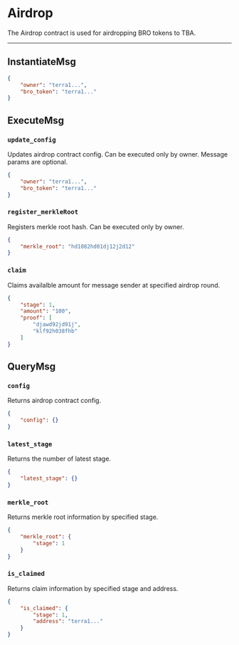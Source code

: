 # Airdrop

The Airdrop contract is used for airdropping BRO tokens to TBA.

---

## InstantiateMsg

```json
{
    "owner": "terra1...",
    "bro_token": "terra1..."
}
```

## ExecuteMsg

### `update_config`

Updates airdrop contract config. Can be executed only by owner.
Message params are optional.

```json
{
    "owner": "terra1...",
    "bro_token": "terra1..."
}
```

### `register_merkleRoot`

Registers merkle root hash. Can be executed only by owner.

```json
{
    "merkle_root": "hd1082hd01dj12j2d12"
}
```

### `claim`

Claims availalble amount for message sender at specified airdrop round.

```json
{
    "stage": 1,
    "amount": "100",
    "proof": [
        "djawd92jd91j",
        "klf92h038fhb"
    ]
}
```

## QueryMsg

### `config`

Returns airdrop contract config.

```json
{
    "config": {}
}
```

### `latest_stage`

Returns the number of latest stage.

```json
{
    "latest_stage": {}
}
```

### `merkle_root`

Returns merkle root information by specified stage.

```json
{
    "merkle_root": {
        "stage": 1
    }
}
```

### `is_claimed`

Returns claim information by specified stage and address.

```json
{
    "is_claimed": {
        "stage": 1,
        "address": "terra1..."
    }
}
```
